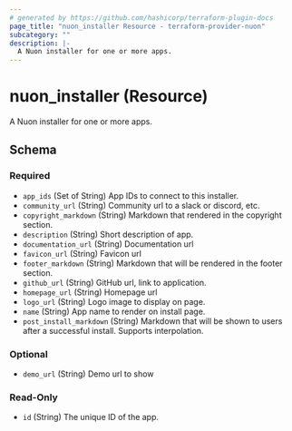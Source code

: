 ```yaml
---
# generated by https://github.com/hashicorp/terraform-plugin-docs
page_title: "nuon_installer Resource - terraform-provider-nuon"
subcategory: ""
description: |-
  A Nuon installer for one or more apps.
---
```


# nuon_installer (Resource)

A Nuon installer for one or more apps.



<!-- schema generated by tfplugindocs -->
## Schema

### Required

- `app_ids` (Set of String) App IDs to connect to this installer.
- `community_url` (String) Community url to a slack or discord, etc.
- `copyright_markdown` (String) Markdown that rendered in the copyright section.
- `description` (String) Short description of app.
- `documentation_url` (String) Documentation url
- `favicon_url` (String) Favicon url
- `footer_markdown` (String) Markdown that will be rendered in the footer section.
- `github_url` (String) GitHub url, link to application.
- `homepage_url` (String) Homepage url
- `logo_url` (String) Logo image to display on page.
- `name` (String) App name to render on install page.
- `post_install_markdown` (String) Markdown that will be shown to users after a successful install. Supports interpolation.

### Optional

- `demo_url` (String) Demo url to show

### Read-Only

- `id` (String) The unique ID of the app.
